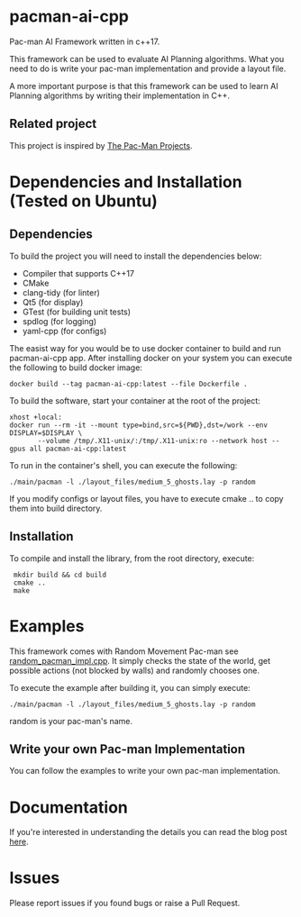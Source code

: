 # pacman-ai-cpp
Pac-man AI Framework written in c++17.

This framework can be used to evaluate AI Planning algorithms. What you need to do is write your pac-man implementation and provide a layout file.

A more important purpose is that this framework can be used to learn AI Planning algorithms by writing their implementation in C++.

## Related project
This project is inspired by [The Pac-Man Projects](http://ai.berkeley.edu/project_overview.html).

# Dependencies and Installation (Tested on Ubuntu)
## Dependencies
To build the project you will need to install the dependencies below:
* Compiler that supports C++17
* CMake
* clang-tidy (for linter)
* Qt5 (for display)
* GTest (for building unit tests)
* spdlog (for logging)
* yaml-cpp (for configs)

The easist way for you would be to use docker container to build and run pacman-ai-cpp app.
After installing docker on your system you can execute the following to build docker image:

    docker build --tag pacman-ai-cpp:latest --file Dockerfile . 

To build the software, start your container at the root of the project:

    xhost +local:
    docker run --rm -it --mount type=bind,src=${PWD},dst=/work --env DISPLAY=$DISPLAY \
           --volume /tmp/.X11-unix/:/tmp/.X11-unix:ro --network host --gpus all pacman-ai-cpp:latest

To run in the container's shell, you can execute the following:

    ./main/pacman -l ./layout_files/medium_5_ghosts.lay -p random

If you modify configs or layout files, you have to execute cmake .. to copy them into build directory.

## Installation
To compile and install the library, from the root directory, execute:

     mkdir build && cd build
     cmake ..
     make

# Examples
This framework comes with Random Movement Pac-man see [random_pacman_impl.cpp](agent/random_pacman_impl.cpp). It simply checks the state of the world, get possible actions (not blocked by walls) and randomly chooses one.

To execute the example after building it, you can simply execute:

    ./main/pacman -l ./layout_files/medium_5_ghosts.lay -p random

random is your pac-man's name.

## Write your own Pac-man Implementation
You can follow the examples to write your own pac-man implementation.

# Documentation
If you're interested in understanding the details you can read the blog post [here]().

# Issues
Please report issues if you found bugs or raise a Pull Request.